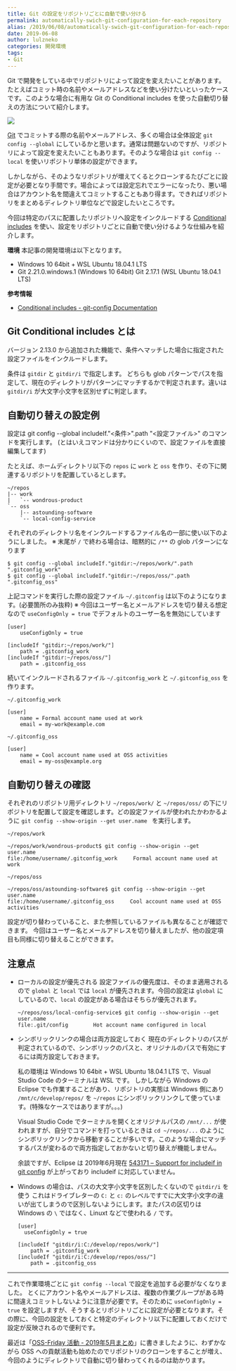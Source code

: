 ```yaml
---
title: Git の設定をリポジトリごとに自動で使い分ける
permalink: automatically-swich-git-configuration-for-each-repository
alias: /2019/06/08/automatically-swich-git-configuration-for-each-repository/index.html
date: 2019-06-08
author: lulzneko
categories: 開発環境
tags:
- Git
---
```


Git で開発をしている中でリポジトリによって設定を変えたいことがあります。たとえばコミット時の名前やメールアドレスなどを使い分けたいといったケースです。このような場合に有用な Git の Conditional includes を使った自動切り替えの方法について紹介します。

![](/articles/assets/lulzneko/develop/develop.jpg)


[Git](https://git-scm.com/) でコミットする際の名前やメールアドレス、多くの場合は全体設定 `git config --global` にしているかと思います。通常は問題ないのですが、リポジトリによって設定を変えたいこともあります。そのような場合は `git config --local` を使いリポジトリ単体の設定ができます。

しかしながら、そのようなリポジトリが増えてくるとクローンするたびごとに設定が必要となり手間です。場合によっては設定忘れでエラーになったり、悪い場合はアカウント名を間違えてコミットすることもあり得ます。できればリポジトリをまとめるディレクトリ単位などで設定したいところです。

今回は特定のパスに配置したリポジトリへ設定をインクルードする [Conditional includes](https://git-scm.com/docs/git-config#_conditional_includes) を使い、設定をリポジトリごとに自動で使い分けるような仕組みを紹介します。

**環境**
本記事の開発環境は以下となります。
- Windows 10 64bit + WSL Ubuntu 18.04.1 LTS
- Git 2.21.0.windows.1 (Windows 10 64bit)
  Git 2.17.1 (WSL Ubuntu 18.04.1 LTS)

**参考情報**
- [Conditional includes - git-config Documentation](https://git-scm.com/docs/git-config#_conditional_includes)


## Git Conditional includes とは
バージョン 2.13.0 から追加された機能で、条件へマッチした場合に指定された設定ファイルをインクルードします。

条件は `gitdir` と `gitdir/i` で指定します。
どちらも glob パターンでパスを指定して、現在のディレクトリがパターンにマッチするかで判定されます。違いは `gitdir/i` が大文字小文字を区別せずに判定します。


## 自動切り替えの設定例
設定は git config --global includeIf."<条件>".path "<設定ファイル>" のコマンドを実行します。
(とはいえコマンドは分かりにくいので、設定ファイルを直接編集してます)

たとえば、ホームディレクトリ以下の `repos` に `work` と `oss` を作り、その下に関連するリポジトリを配置しているとします。
```console
~/repos
|-- work
|   `-- wondrous-product
`-- oss
    |-- astounding-software
    `-- local-config-service
```

それぞれのディレクトリ名をインクルードするファイル名の一部に使い以下のようにしました。
※ 末尾が `/` で終わる場合は、暗黙的に `/**` の glob パターンになります
```console
$ git config --global includeIf."gitdir:~/repos/work/".path ".gitconfig_work"
$ git config --global includeIf."gitdir:~/repos/oss/".path ".gitconfig_oss"
```

上記コマンドを実行した際の設定ファイル `~/.gitconfig` は以下のようになります。(必要箇所のみ抜粋)
※ 今回はユーザー名とメールアドレスを切り替える想定なので `useConfigOnly = true` でデフォルトのユーザー名を無効にしています
```config
[user]
	useConfigOnly = true

[includeIf "gitdir:~/repos/work/"]
	path = .gitconfig_work
[includeIf "gitdir:~/repos/oss/"]
	path = .gitconfig_oss
```

続いてインクルードされるファイル `~/.gitconfig_work` と `~/.gitconfig_oss` を作ります。

`~/.gitconfig_work`
```config
[user]
	name = Formal account name used at work
	email = my-work@example.com
```

`~/.gitconfig_oss`
```config
[user]
	name = Cool account name used at OSS activities
	email = my-oss@example.org
```


## 自動切り替えの確認
それぞれのリポジトリ用ディレクトリ `~/repos/work/` と `~/repos/oss/` の下にリポジトリを配置して設定を確認します。どの設定ファイルが使われたかわかるように `git config --show-origin --get user.name
` を実行します。

`~/repos/work`
```console
~/repos/work/wondrous-product$ git config --show-origin --get user.name
file:/home/username/.gitconfig_work     Formal account name used at work
```

`~/repos/oss`
```console
~/repos/oss/astounding-software$ git config --show-origin --get user.name
file:/home/username/.gitconfig_oss     Cool account name used at OSS activities
```

設定が切り替わっていること、また参照しているファイルも異なることが確認できます。
今回はユーザー名とメールアドレスを切り替えましたが、他の設定項目も同様に切り替えることができます。


## 注意点
- ローカルの設定が優先される
  設定ファイルの優先度は、そのまま適用されるので `global` と `local` では `local` が優先されます。今回の設定は `global` にしているので、`local` の設定がある場合はそちらが優先されます。
  ```console
  ~/repos/oss/local-config-service$ git config --show-origin --get user.name
  file:.git/config        Hot account name configured in local
  ```

- シンボリックリンクの場合は両方設定しておく
  現在のディレクトリのパスが判定されているので、シンボリックのパスと、オリジナルのパスで有効にするには両方設定しておきます。

  私の環境は Windows 10 64bit + WSL Ubuntu 18.04.1 LTS で、Visual Studio Code のターミナルは WSL です。
  しかしながら Windows の Eclipse でも作業することがあり、リポジトリの実態は Windows 側にあり `/mnt/c/develop/repos/` を `~/repos` にシンボリックリンクして使っています。(特殊なケースではありますが。。。)

  Visual Studio Code でターミナルを開くとオリジナルパスの `/mnt/...` が使われますが、自分でコマンドを打っているときは `cd ~/repos/...` のようにシンボリックリンクから移動することが多いです。このような場合にマッチするパスが変わるので両方指定しておかないと切り替えが機能しません。

  余談ですが、Eclipse は 2019年6月現在 [543171 – Support for includeif in git config](https://bugs.eclipse.org/bugs/show_bug.cgi?id=543171) が上がっており includeif に対応していません。

- Windows の場合は、パスの大文字小文字を区別したくないので `gitdir/i` を使う
  これはドライブレターの `C:` と `c:` のレベルですでに大文字小文字の違いが出てしまうので区別しないようにします。またパスの区切りは Windows の `\` ではなく、Linuxt などで使われる `/` です。
  ```config
  [user]
    useConfigOnly = true

  [includeIf "gitdir/i:C:/develop/repos/work/"]
      path = .gitconfig_work
  [includeIf "gitdir/i:C:/develop/repos/oss/"]
      path = .gitconfig_oss
  ```



----

これで作業環境ごとに `git config --local` で設定を追加する必要がなくなりました。
とくにアカウント名やメールアドレスは、複数の作業グループがある時に間違えコミットしないように注意が必要です。そのために `useConfigOnly = true` を設定しますが、そうするとリポジトリごとに設定が必要となります。その際に、今回の設定をしておくと特定のディレクトリ以下に配置しておくだけで設定が反映されるので便利です。

最近は「[OSS-Friday 活動 - 2019年5月まとめ](https://riotz.works/articles/lulzneko/2019/06/05/summary-of-oss-friday-activities-in-2019-05/)」に書きましたように、わずかながら OSS への貢献活動も始めたのでリポジトリのクローンをすることが増え、今回のようにディレクトリで自動に切り替わってくれるのは助かります。
